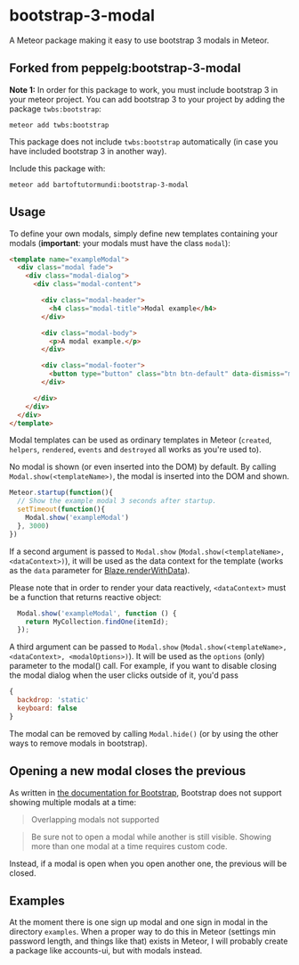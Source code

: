 bootstrap-3-modal
=================
A Meteor package making it easy to use bootstrap 3 modals in Meteor.

## Forked from peppelg:bootstrap-3-modal

**Note 1:** In order for this package to work, you must include bootstrap 3 in
your meteor project. You can add bootstrap 3 to your project by adding the
package `twbs:bootstrap`:

```
meteor add twbs:bootstrap
```

This package does not include `twbs:bootstrap` automatically (in case you
have included bootstrap 3 in another way).

Include this package with:

```
meteor add bartoftutormundi:bootstrap-3-modal
```

Usage
-----
To define your own modals, simply define new templates containing your modals
(**important**: your modals must have the class `modal`):

```html
<template name="exampleModal">
  <div class="modal fade">
    <div class="modal-dialog">
      <div class="modal-content">

        <div class="modal-header">
          <h4 class="modal-title">Modal example</h4>
        </div>

        <div class="modal-body">
          <p>A modal example.</p>
        </div>

        <div class="modal-footer">
          <button type="button" class="btn btn-default" data-dismiss="modal">Close</button>
        </div>

      </div>
    </div>
  </div>
</template>
```

Modal templates can be used as ordinary templates in Meteor (`created`,
`helpers`, `rendered`, `events` and `destroyed` all works as you're used to).

No modal is shown (or even inserted into the DOM) by default. By calling
`Modal.show(<templateName>)`, the modal is inserted into the DOM and shown.

```javascript
Meteor.startup(function(){
  // Show the example modal 3 seconds after startup.
  setTimeout(function(){
    Modal.show('exampleModal')
  }, 3000)
})
```

If a second argument is passed to `Modal.show`
(`Modal.show(<templateName>, <dataContext>)`), it will be used as the data
context for the template (works as the `data` parameter for
[Blaze.renderWithData](http://docs.meteor.com/#/full/blaze_renderwithdata)).

Please note that in order to render your data reactively, `<dataContext>` must be a function that returns reactive object:
```javascript
  Modal.show('exampleModal', function () {
    return MyCollection.findOne(itemId);
  });
```

A third argument can be passed to `Modal.show`
(`Modal.show(<templateName>, <dataContext>, <modalOptions>)`). It will be used as the `options`
(only) parameter to the modal() call. For example, if you want to disable closing the modal
dialog when the user clicks outside of it, you'd pass

```javascript
{
  backdrop: 'static'
  keyboard: false
}
```

The modal can be removed by calling `Modal.hide()` (or by using the other ways
to remove modals in bootstrap).

Opening a new modal closes the previous
---------------------
As written in [the documentation for Bootstrap](http://getbootstrap.com/javascript/#modals),
Bootstrap does not support showing multiple modals at a time:

> Overlapping modals not supported

> Be sure not to open a modal while another is still visible. Showing more than one modal at a time requires custom code.

Instead, if a modal is open when you open another one, the previous will be closed.

Examples
--------
At the moment there is one sign up modal and one sign in modal in the directory
`examples`. When a proper way to do this in Meteor (settings min password
length, and things like that) exists in Meteor, I will probably create a
package like accounts-ui, but with modals instead.
